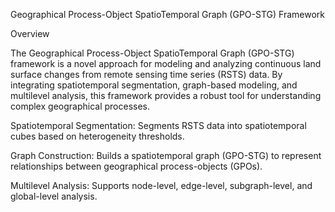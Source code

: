 Geographical Process-Object SpatioTemporal Graph (GPO-STG) Framework

Overview

The Geographical Process-Object SpatioTemporal Graph (GPO-STG) framework is a novel approach for modeling and analyzing continuous land surface changes from remote sensing time series (RSTS) data. By integrating spatiotemporal segmentation, graph-based modeling, and multilevel analysis, this framework provides a robust tool for understanding complex geographical processes.





Spatiotemporal Segmentation: Segments RSTS data into spatiotemporal cubes based on heterogeneity thresholds.

Graph Construction: Builds a spatiotemporal graph (GPO-STG) to represent relationships between geographical process-objects (GPOs).

Multilevel Analysis: Supports node-level, edge-level, subgraph-level, and global-level analysis.

